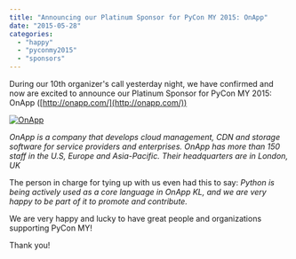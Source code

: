 ```yaml
---
title: "Announcing our Platinum Sponsor for PyCon MY 2015: OnApp"
date: "2015-05-28"
categories:
  - "happy"
  - "pyconmy2015"
  - "sponsors"
---
```


During our 10th organizer's call yesterday night, we have confirmed and now are excited to announce our Platinum Sponsor for PyCon MY 2015: OnApp ([http://onapp.com/](http://onapp.com/))

[![OnApp](/archived-images/onapp.jpg?w=300 "OnApp")](/archived-images/onapp.jpg)

_OnApp is a company that develops cloud management, CDN and storage software for service providers and enterprises. OnApp has more than 150 staff in the U.S, Europe and Asia-Pacific. Their headquarters are in London, UK_

The person in charge for tying up with us even had this to say: _Python is being actively used as a core language in OnApp KL, and we are very happy to be part of it to promote and contribute._

We are very happy and lucky to have great people and organizations supporting PyCon MY!

Thank you!
